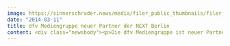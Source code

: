 ```yaml
---
image: https://sinnerschrader.news/media/filer_public_thumbnails/filer_public/59/c7/59c7b530-ad8e-4ee4-b158-7ee34e20b3e4/varfoldersdjk8pxf42x64d8fxslz8jcc8fc0000gnttmpbz2nty__480x288_q85_crop_subsampling-2_upscale.jpg
date: "2014-03-11"
title: dfv Mediengruppe neuer Partner der NEXT Berlin
content: <div class="newsbody"><p>Die dfv Mediengruppe ist neuer Partner der führenden Tech- und Marketingkonferenz in Europa&#58; der <a href="http&#58;//nextberlin.eu/">NEXT Berlin</a>. Die Konferenz gibt Antworten auf die Frage, wie sich Unternehmen heute strategisch ausrichten müssen, um in der neuen digitalen Normalität nachhaltig Erfolg haben zu können.</p><p>Die Veranstaltung wird seit 2006 von der Digitalagentur SinnerSchrader organisiert. „SinnerSchrader hat die NEXT Berlin zu einem der wichtigsten Agendasetter für die digitale Wirtschaft in Europa gemacht”, so Holger Knapp, Geschäftsführer bei der dfv Mediengruppe. „Gemeinsam wollen wir nun die Veranstaltung weiter ausbauen und neue Zielgruppen ansprechen.“ Mit Fachmedien wie „HORIZONT”, „TextilWirtschaft” und „Lebensmittel Zeitung” erreicht die dfv Mediengruppe jene Business-Entscheider, deren Geschäftserfolge wesentlich von den Auswirkungen digitaler Entwicklungen bestimmt werden.</p><p>„Die digitale Welt ist die neue Normalität. Dadurch wandelt sich auf radikale Weise die Art, wie Unternehmen mit Kunden interagieren”, sagt NEXT-Gründer Matthias Schrader, CEO von SinnerSchrader. „Wir zeigen auf der NEXT Berlin, wie sich Unternehmen heute hinsichtlich Produkt, Kommunikation und Vertrieb strategisch verändern müssen, um in der neuen digitalen Normalität nachhaltig erfolgreich sein zu können.”</p><p>Insgesamt werden sich am 5.-6. Mai im Berliner Congress Center (bcc) rund 1.800 Teilnehmer von international renommierten Entrepreneuren und Führungskräften zu Marketingtrends und Tech-Innovationen inspirieren lassen. Im Fokus der Vorträge und Panels stehen die Evolution des Autos und die Revolution unserer Bezahlsysteme, tragbare und unsichtbare Interfaces, das neue Internet der Dinge, der Umgang mit Daten und die Transformation von Unternehmen durch die Digitalisierung.</p><p>Sprecher sind unter anderem einer der Experten zum Thema Digitalwährung, Jon Matonis (Bitcoin), Bestseller-Autor Cory Doctorow, Dirk Slama von Bosch Software Innovations und Internet-Ikone Brad Templeton (Singularity University), der zuletzt an der Entwicklung von Googles Self-Driving Car beteiligt war.</p><p>Darüber hinaus wird es an beiden Veranstaltungstagen ein umfangreiches Workshop-Programm und einen Start-up-Wettbewerb geben, für den sich aufstrebende Tech-Unternehmer bis zum 26. März im Internet bewerben können.</p><p>Tickets und weitere Informationen zur NEXT Berlin finden sich auf <a href="http&#58;//www.nextberlin.eu">www.nextberlin.eu</a>.</p><p><strong>Über NEXT Berlin</strong><br/>Die Konferenz NEXT Berlin hat sich in den vergangenen Jahren als wichtiger Agendasetter für die Themen der digitalen Wirtschaft in Europa etabliert. Rund 1.800 Executives und Entrepreneure lassen sich in Vorträgen und Workshops zu Technologie- und Marketingtrends von international renommierten Vordenkern und Führungskräften inspirieren. Zum neunten Mal richtet die Digitalagentur SinnerSchrader - erstmals zusammen mit der dfv Mediengruppe - die Konferenz am 5.-6. Mai 2014 im Berliner Congress Center (bcc) aus. <a href="http&#58;//www.nextberlin.eu">http&#58;//nextberlin.eu</a></p><p><strong>Über die dfv Mediengruppe</strong><br/>Die dfv Mediengruppe mit Sitz in Frankfurt am Main gehört zu den größten konzernunabhängigen Fachmedienunternehmen in Deutschland und Europa. Ihr Ziel ist es, Menschen in ihrem Beruf und ihrem Geschäft erfolgreicher zu machen. Mit ihren Töchtern und Beteiligungen publiziert sie über 100 Fachzeitschriften für wichtige Wirtschaftsbereiche. Viele der Titel sind Marktführer in den jeweiligen Branchen. Das Portfolio wird von über 100 digitalen Angeboten sowie 500 aktuellen Fachbuchtiteln ergänzt. Über 140 kommerzielle Veranstaltungen, beispielsweise Kongresse und Messen, bieten neben Informationen auch die Chance zu intensivem Netzwerken. Die dfv Mediengruppe beschäftigt 1.000 Mitarbeiter im In- und Ausland und erzielte 2013 einen Umsatz von rund 145 Millionen Euro.</p><p><strong>Über SinnerSchrader</strong><br/>SinnerSchrader gehört zu den führenden Digitalagenturen Europas. Mit Fokus auf E-Commerce, Strategie und Kommunikation bietet SinnerSchrader die gesamte Bandbreite digitaler Agenturleistungen&#58; Konzeption, Gestaltung und Entwicklung von Web-Plattformen, Mobile Apps, Service Design, Kampagnen, Media, Analytics und Audience Management. SinnerSchrader steht für technologische Exzellenz. 500 Mitarbeiter – davon allein rund 200 Entwickler – realisieren Marketinglösungen für Marken wie Allianz, Beck’s, comdirect bank, Holy Fashion Group, REWE, simyo, Tchibo und TUI. SinnerSchrader wurde 1996 gegründet, ist seit 1999 börsennotiert und hat Büros in Hamburg, Berlin, Frankfurt am Main, München, Prag und Hannover. <a href="http&#58;//sinnerschrader.com">http&#58;//sinnerschrader.com</a></p><p>Photo credit&#58; Heisenberg Media / Dan Taylor</p></div>
---
```

